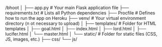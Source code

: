 /bhoot
│
├── app.py              # Your main Flask application file
├── requirements.txt    # Lists all Python dependencies
├── Procfile            # Defines how to run the app on Heroku
├── venv/               # Your virtual environment directory (n ot necessary to upload)
│
├── templates/          # Folder for HTML templates
│   ├── goal.html
│   ├── index.html
│   ├── lord.html
│   ├── lucifer.html
│   └── master.html
│
└── static/              # Folder for static files (CSS, JS, images, etc.)
    ├── css/
    └── js/
